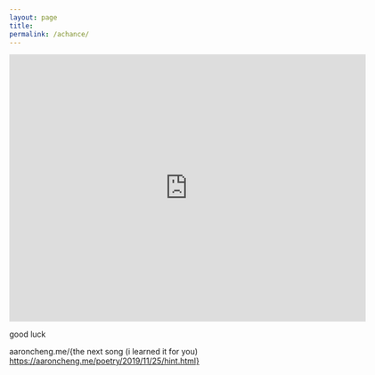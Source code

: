 ```yaml
---
layout: page
title: 
permalink: /achance/
---
```


<iframe width="640" height="480" src="https://www.youtube.com/embed/PwAsg2lYt9U?modestbranding=1" frameborder="0" allow="accelerometer; autoplay; encrypted-media; gyroscope; picture-in-picture" allowfullscreen></iframe>

good luck  

aaroncheng.me/{the next song (i learned it for you)  
https://aaroncheng.me/poetry/2019/11/25/hint.html}





